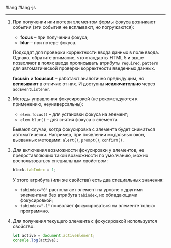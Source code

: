 #lang #lang-js 

---
1. При получении или потери элементом формы фокуса возникают события (эти события не всплывают, но погружаются):
   - **focus** – при получении фокуса;
   - **blur** – при потере фокуса.

   Подходят для проверки корректности ввода данных в поле ввода.
   Однако, обратите внимание, что стандарты HTML 5 и выше позволяют в полях ввода прописывать атрибуты `required`, `pattern` для автоматической проверки корректности введенных данных.

   **focusin** и **focusout** – работают аналогично предыдущим, но **всплывают** в отличие от них. И доступны **исключительно** через `addEventListener`.

2. Методы управления фокусировкой (не рекомендуются к применению, неуниверсальны):
   - `elem.focus()` – для установки фокуса на элемент;
   - `elem.blur()` – для снятия фокуса с элемента.

   Бывают случаи, когда фокусировка с элемента будет сниматься автоматически. Например, при появлении модальных окон, вызванных методами: `alert()`, `prompt()`, `confirm()`.

3. Для включения возможности фокусировки у элементов, не предоставляющих такой возможности по умолчанию, можно воспользоваться специальным свойством:
   ```javascript
   block.tabIndex = 1;
   ```

   У этого атрибута (или же свойства) есть два специальных значения:
   - `tabindex="0"` располагает элемент на уровне с другими элементами без атрибута `tabindex`, но обладающими фокусировкой;
   - `tabindex="-1"` позволяет фокусироваться на элементе только программно.

4. Для получения текущего элемента с фокусировкой используется свойство:
   ```javascript
   let active = document.activeElement;
   console.log(active);
   ```
